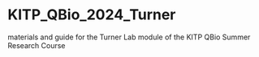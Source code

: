 # KITP_QBio_2024_Turner
materials and guide for the Turner Lab module of the KITP QBio Summer Research Course
